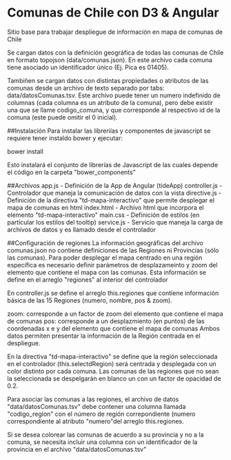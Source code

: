 # Comunas de Chile con D3 & Angular
Sitio base para trabajar despliegue de información en mapa de comunas de Chile

Se cargan datos con la definición geográfica de todas las comunas de Chile en formato topojson (data/comunas.json). En este archivo cada comuna tiene asociado un identificador único (Ej. Pica es 01405).

Tambiñen se cargan datos con distintas propiedades o atributos de las comunas desde un archivo de texto separado por tabs: data/datosComunas.tsv.  Este archivo puede tener un numero indefinido de columnas (cada columna es un atributo de la comuna), pero debe existir una que se llame codigo_comuna, y que corresponde al respectivo id de la comuna (este puede omitir el 0 inicial).

##Instalación
Para instalar las libreriías y componentes de javascript se requiere tener instaldo bower y ejecutar:

bower install

Esto instalará el conjunto de librerías de Javascript de las cuales depende el código en la carpeta "bower_components"

##Archivos
app.js - Definición de la App de Angular (tideApp)
controller.js - Controlador que maneja la comunicación de datos con la vista
directive.js - Definición de la directiva "td-mapa-interactivo" que permite desplegar el mapa de comunas en html
index.html - Archivo html que incorpora el elemento "td-mapa-interactivo"
main.css - Definición de estilos (en particular los estilos del tooltip)
service.js - Servicio que maneja la carga de archivos de datos y es llamado desde el controlador

##Configuración de regiones
La información geográficas del archivo comunas.json no contiene definiciones de las Regiones ni Provincias (sólo las comunas).  Para poder desplegar el mapa centrado en una región específica es necesario definir parámetros de desplazameinto y zoom del elemento que contiene el mapa con las comunas.  Esta información se define en el arreglo "regiones" al interior del controlador

En controller.js se define el arreglo this.regiones que contiene información básica de las 15 Regiones (numero, nombre, pos & zoom).

zoom: corresponde a un factor de zoom del elemento que contiene el mapa de comunas
pos: corresponde a un desplazmiento (en puntos) de las coordenadas x e y del elemento que contiene el mapa de comunas
Ambos datos permiten presentar la información de la Región centrada en el despliegue.

En la directiva "td-mapa-interactivo" se define que la región seleccionada en el controlador (this.selectdRegion) será centrada y desplegada con un color distinto por cada comuna.  Las comunas de las regiones que no sean la seleccionada se despelgarán en blanco un con un factor de opacidad de 0.2.

Para asociar las comunas a las regiones, el archivo de datos "data/datosComunas.tsv" debe contener una columna llamada "codigo_region" con el número de región correpondiente (numero correspondiente al atributo "numero"del arreglo this.regiones.

Si se desea colorear las comunas de acuerdo a su provincia y no a la comuna, se necesita incluir una columna con un identificador de la provincia en el archivo "data/datosComunas.tsv"




